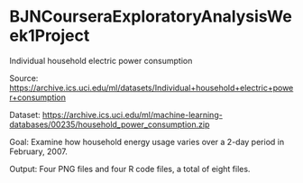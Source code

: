 # BJNCourseraExploratoryAnalysisWeek1Project

Individual household electric power consumption

Source:
https://archive.ics.uci.edu/ml/datasets/Individual+household+electric+power+consumption

Dataset: 
https://archive.ics.uci.edu/ml/machine-learning-databases/00235/household_power_consumption.zip

Goal: Examine how household energy usage varies over a 2-day period in February, 2007. 

Output: Four PNG files and four R code files, a total of eight files.
